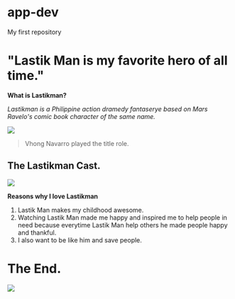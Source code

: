 # app-dev
My first repository
# "Lastik Man is my favorite hero of all time."
**What is Lastikman?**

*Lastikman is a Philippine action dramedy fantaserye based on Mars Ravelo's comic book character of the same name.*

![ ](https://m.media-amazon.com/images/M/MV5BMWQ4YzFlZDgtZDAwZC00YjI4LThlNmEtNzMwODQ4ODE4NTFmXkEyXkFqcGdeQXVyODk3MjUzMjY@._V1_FMjpg_UY621_.jpg)

>  Vhong Navarro played the title role.

## The Lastikman Cast.

![ ](https://upload.wikimedia.org/wikipedia/en/6/6b/Lastikman_Cast.jpg)

**Reasons why I love Lastikman**

1. Lastik Man makes my childhood awesome. 
2. Watching Lastik Man made me happy and inspired me to help people in need because everytime Lastik Man help others he made people happy and thankful. 
3. I also want to be like him and save people.

# The End.
![ ](https://www.bing.com/images/search?view=detailV2&ccid=2O8wg6ZV&id=17FF4DA710A445841A00CB6DDA06AA5E94861AEC&thid=OIP.2O8wg6ZVAiE-ZIzAlfBowwHaHa&mediaurl=https%3A%2F%2Fcoconuts.co%2Fwp-content%2Fuploads%2F2016%2F11%2F1_wally_bayola.jpg&exph=600&expw=600&q=wally+bayola&simid=608035776096454508&form=IRPRST&ck=17D502F8CABFE1302ACBF5EF35B3CFD2&selectedindex=0&ajaxhist=0&ajaxserp=0&pivotparams=insightsToken%3Dccid_Xmwt%252FwEr*cp_488E4F908EEB8A78349C34B26C50F7E8*mid_DE9580C5154F968E8919AB16FE42595391B4B962*simid_608048502085521146*thid_OIP.Xmwt!_wErVf!_9sQzDd53oeQHaHa&vt=0&sim=11&iss=VSI)
